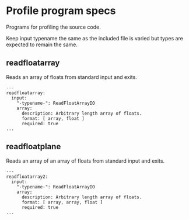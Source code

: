 # Profile program specs

Programs for profiling the source code.

Keep input typename the same as the included file is varied but types are expected to remain the same.

## readfloatarray

Reads an array of floats from standard input and exits.

```
---
readfloatarray:
  input:
    "-typename-": ReadFloatArrayIO
    array:
      description: Arbitrary length array of floats.
      format: [ array, float ]
      required: true
...
```

## readfloatplane

Reads an array of an array of floats from standard input and exits.

```
---
readfloatarray2:
  input:
    "-typename-": ReadFloatArrayIO
    array:
      description: Arbitrary length array of floats.
      format: [ array, array, float ]
      required: true
...
```

